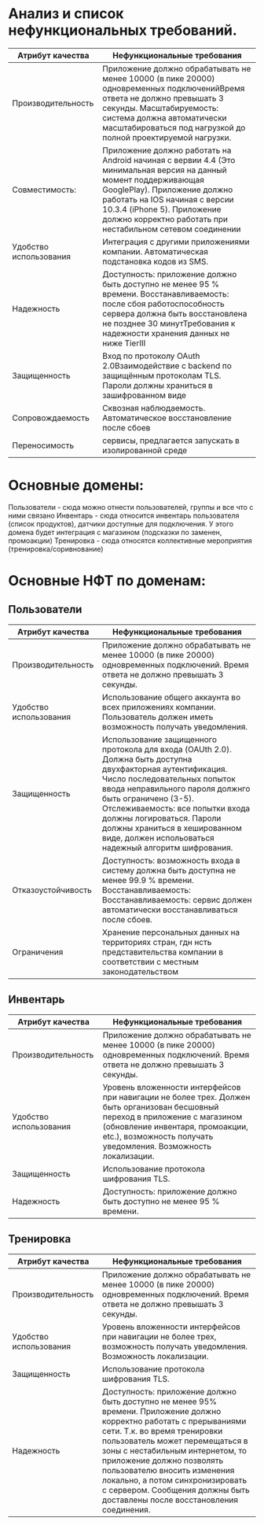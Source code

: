 #  Анализ и список нефункциональных требований.

| **Атрибут качества** | **Нефункциональные требования** |
| --- | --- |
| Производительность | Приложение должно обрабатывать не менее 10000 (в пике 20000) одновременных подключенийВремя ответа не должно превышать 3 секунды. Масштабируемость: система должна автоматически масштабироваться под нагрузкой до полной проектируемой нагрузки.|
| Совместимость: | Приложение должно работать на Android начиная с вервии 4.4 (Это минимальная версия на данный момент поддерживающая GooglePlay). Приложение должно работать на IOS начиная с версии 10.3.4 (iPhone 5). Приложение должно корректно работать при нестабильном сетевом соединении |
| Удобство использования | Интеграция с другими приложениями компании. Автоматическая подстановка кодов из SMS. |
| Надежность | Доступность: приложение должно быть доступно не менее 95 % времени. Восстанавливаемость: после сбоя работоспособность сервера должна быть восстановлена не позднее 30 минутТребования к надежности хранения данных не ниже TierIII |
| Защищенность | Вход по протоколу OAuth 2.0Взаимодействие с backend по защищённым протоколам TLS. Пароли должны храниться в зашифрованном виде |
| Сопровождаемость | Сквозная наблюдаемость. Автоматическое восстановление после сбоев |
| Переносимость | сервисы, предлагается запускать в изолированной среде |
#  Основные домены:
Пользователи - сюда можно отнести пользователей, группы и все что с ними связано
Инвентарь - сюда относится инвентарь пользователя (список продуктов), датчики доступные для подключения. У этого домена будет интеграция с магазином (подсказки по заменен, промоакции)
Тренировка - сюда относятся коллективные мероприятия (тренировка/соривнование)
#  Основные НФТ по доменам:
## Пользователи
| **Атрибут качества** | **Нефункциональные требования** |
| --- | --- |
| Производительность | Приложение должно обрабатывать не менее 10000 (в пике 20000) одновременных подключений. Время ответа не должно превышать 3 секунды. |
| Удобство использования | Использование общего аккаунта во всех приложениях компании. Пользователь должен иметь возможность получать уведомления.|
| Защищенность | Использование защищенного протокола для входа (OAUth 2.0). Должна быть доступна двухфакторная аутентификация. Число последовательных попыток ввода неправильного пароля должнго быть ограничено (3-5). Отслеживаемость: все попытки входа должны логироваться. Пароли должны храниться в хешированном виде, должен испольоваться надежный алгоритм шифрования. | 
| Отказоустойчивость | Доступность: возможность входа в систему должна быть доступна не менее 99.9 % времени. Восстанавливаемость: Восстанавливаемость: сервис должен автоматически восстанавливаться после сбоев. | 
| Ограничения | Хранение персональных данных на территориях стран, гдн нсть представительства компании в соответствии с местным законодательством|
## Инвентарь
| **Атрибут качества** | **Нефункциональные требования** |
| --- | --- |
| Производительность | Приложение должно обрабатывать не менее 10000 (в пике 20000) одновременных подключений. Время ответа не должно превышать 3 секунды. |
| Удобство использования | Уровень вложенности интерфейсов при навигации не более трех. Должен быть организован бесшовный переход в приложение с магазином (обновление инвентаря, промоакции, etc.), возможность получать уведомления. Возможность локализации.|
| Защищенность | Использование протокола шифрования TLS. | 
| Надежность | Доступность: приложение должно быть доступно не менее 95 % времени. |
## Тренировка
| **Атрибут качества** | **Нефункциональные требования** |
| --- | --- |
| Производительность | Приложение должно обрабатывать не менее 10000 (в пике 20000) одновременных подключений. Время ответа не должно превышать 3 секунды. |
| Удобство использования | Уровень вложенности интерфейсов при навигации не более трех, возможность получать уведомления. Возможность локализации.|
| Защищенность | Использование протокола шифрования TLS. | 
| Надежность | Доступность: приложение должно быть доступно не менее 95% времени. Приложение должно корректно работать с прерываниями сети. Т.к. во время тренировки пользователь может перемещаться в зоны с нестабильным интернетом, то приложение должно позволять пользователю вносить изменения локально, а потом синхронизировать с сервером. Сообщения должны быть доставлены после восстановления соединения.|
